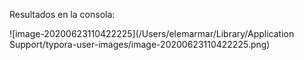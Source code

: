 Resultados en la consola:

![image-20200623110422225](/Users/elemarmar/Library/Application Support/typora-user-images/image-20200623110422225.png)